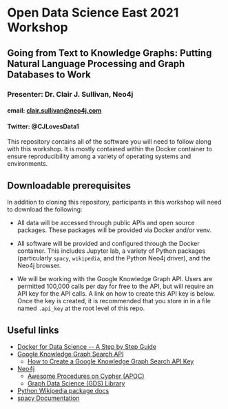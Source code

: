 # Open Data Science East 2021 Workshop
## Going from Text to Knowledge Graphs: Putting Natural Language Processing and Graph Databases to Work
### Presenter: Dr. Clair J. Sullivan, Neo4j
#### email: clair.sullivan@neo4j.com
#### Twitter: @CJLovesData1

This repository contains all of the software you will need to follow along with this workshop.  It is mostly contained within the Docker container to ensure reproducibility among a variety of operating systems and environments.  

## Downloadable prerequisites

In addition to cloning this repository, participants in this workshop will need to download the following:

- All data will be accessed through public APIs and open source packages.  These packages will be provided via Docker and/or venv.

- All software will be provided and configured through the Docker container.  This includes Jupyter lab, a variety of Python packages (particularly `spacy`, `wikipedia`, and the Python Neo4j driver), and the Neo4j browser.

- We will be working with the Google Knowledge Graph API.  Users are permitted 100,000 calls per day for free to the API, but will require an API key for the API calls.  A link on how to create this API key is below.  Once the key is created, it is recommended that you store in in a file named `.api_key` at the root level of this repo.


## Useful links

- [Docker for Data Science -- A Step by Step Guide](https://towardsdatascience.com/docker-for-data-science-a-step-by-step-guide-1e5f7f3baf8e)
- [Google Knowledge Graph Search API](https://wikipedia.readthedocs.io/en/latest/)
  - [How to Create a Google Knowledge Graph Search API Key](https://developers.google.com/knowledge-graph/prereqs)
- [Neo4j](https://neo4j.com)
  - [Awesome Procedures on Cypher (APOC)](https://neo4j.com/labs/apoc/)
  - [Graph Data Science (GDS) Library](https://neo4j.com/developer/graph-data-science/)
- [Python Wikipedia package docs](https://wikipedia.readthedocs.io/en/latest/)
- [spacy Documentation](https://spacy.io/)

